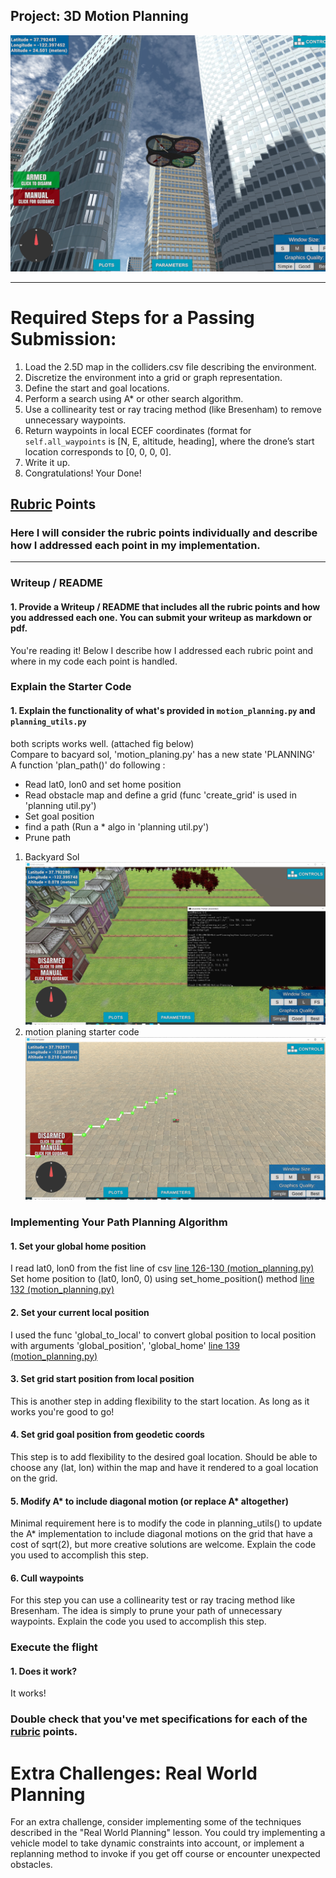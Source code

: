 ## Project: 3D Motion Planning
![Quad Image](./misc/enroute.png)

---


# Required Steps for a Passing Submission:
1. Load the 2.5D map in the colliders.csv file describing the environment.
2. Discretize the environment into a grid or graph representation.
3. Define the start and goal locations.
4. Perform a search using A* or other search algorithm.
5. Use a collinearity test or ray tracing method (like Bresenham) to remove unnecessary waypoints.
6. Return waypoints in local ECEF coordinates (format for `self.all_waypoints` is [N, E, altitude, heading], where the drone’s start location corresponds to [0, 0, 0, 0].
7. Write it up.
8. Congratulations!  Your Done!

## [Rubric](https://review.udacity.com/#!/rubrics/1534/view) Points
### Here I will consider the rubric points individually and describe how I addressed each point in my implementation.  

---
### Writeup / README

#### 1. Provide a Writeup / README that includes all the rubric points and how you addressed each one.  You can submit your writeup as markdown or pdf.  

You're reading it! Below I describe how I addressed each rubric point and where in my code each point is handled.

### Explain the Starter Code

#### 1. Explain the functionality of what's provided in `motion_planning.py` and `planning_utils.py`
both scripts works well. (attached fig below)  
Compare to bacyard sol, 'motion_planing.py' has a new state 'PLANNING'  
A function 'plan_path()' do following :
 - Read lat0, lon0 and set home position
 - Read obstacle map and define a grid (func 'create_grid' is used in 'planning util.py')
 - Set goal position
 - find a path (Run a * algo in 'planning util.py')
 - Prune path 
  
 1) Backyard Sol  
![Bacyard_Sol](./misc/capture_backyard_sol.PNG) 
 2) motion planing starter code  
![motion_planing_Starter Code](./misc/capture_starter_code.PNG)  


### Implementing Your Path Planning Algorithm

#### 1. Set your global home position

I read lat0, lon0 from the fist line of csv [line 126-130 (motion_planning.py)](motion_planning.py#L126)  
Set home position to (lat0, lon0, 0) using set_home_position() method [line 132 (motion_planning.py)](motion_planning.py#L132)

#### 2. Set your current local position
I used the func 'global_to_local' to convert global position to local position with arguments 'global_position', 'global_home'  [line 139 (motion_planning.py)](motion_planning.py#139)

#### 3. Set grid start position from local position
This is another step in adding flexibility to the start location. As long as it works you're good to go!

#### 4. Set grid goal position from geodetic coords
This step is to add flexibility to the desired goal location. Should be able to choose any (lat, lon) within the map and have it rendered to a goal location on the grid.

#### 5. Modify A* to include diagonal motion (or replace A* altogether)
Minimal requirement here is to modify the code in planning_utils() to update the A* implementation to include diagonal motions on the grid that have a cost of sqrt(2), but more creative solutions are welcome. Explain the code you used to accomplish this step.

#### 6. Cull waypoints 
For this step you can use a collinearity test or ray tracing method like Bresenham. The idea is simply to prune your path of unnecessary waypoints. Explain the code you used to accomplish this step.



### Execute the flight
#### 1. Does it work?
It works!

### Double check that you've met specifications for each of the [rubric](https://review.udacity.com/#!/rubrics/1534/view) points.
  
# Extra Challenges: Real World Planning

For an extra challenge, consider implementing some of the techniques described in the "Real World Planning" lesson. You could try implementing a vehicle model to take dynamic constraints into account, or implement a replanning method to invoke if you get off course or encounter unexpected obstacles.


